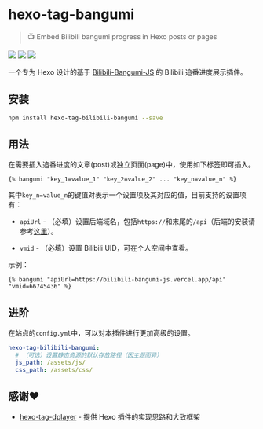 # hexo-tag-bangumi

> 📺 Embed Bilibili bangumi progress in Hexo posts or pages

[![](https://img.shields.io/npm/v/hexo-tag-bilibili-bangumi.svg?style=flat-square)](https://www.npmjs.com/package/hexo-tag-bilibili-bangumi)
[![](https://img.shields.io/badge/Author-Hans362-blue.svg?style=flat-square)](https://hans362.cn)
[![](https://img.shields.io/npm/l/hexo-tag-bilibili-bangumi.svg?style=flat-square)](https://github.com/hans362/hexo-tag-bilibili-bangumi/blob/master/LICENSE)

一个专为 Hexo 设计的基于 [Bilibili-Bangumi-JS](https://github.com/hans362/Bilibili-Bangumi-JS) 的 Bilibili 追番进度展示插件。

## 安装

```bash
npm install hexo-tag-bilibili-bangumi --save 
```

## 用法

在需要插入追番进度的文章(post)或独立页面(page)中，使用如下标签即可插入。

```
{% bangumi "key_1=value_1" "key_2=value_2" ... "key_n=value_n" %}
```

其中`key_n=value_n`的键值对表示一个设置项及其对应的值，目前支持的设置项有：

- `apiUrl` - （必填）设置后端域名，包括`https://`和末尾的`/api`（后端的安装请参考[这里](https://github.com/hans362/Bilibili-Bangumi-JS#%E5%90%8E%E7%AB%AF%E5%AE%89%E8%A3%85)）。

- `vmid` - （必填）设置 Bilibili UID，可在个人空间中查看。

示例：

```
{% bangumi "apiUrl=https://bilibili-bangumi-js.vercel.app/api" "vmid=66745436" %}
```

## 进阶

在站点的`config.yml`中，可以对本插件进行更加高级的设置。

```yaml
hexo-tag-bilibili-bangumi:
  # （可选）设置静态资源的默认存放路径（因主题而异）
  js_path: /assets/js/
  css_path: /assets/css/
```

## 感谢❤️

- [hexo-tag-dplayer](https://github.com/MoePlayer/hexo-tag-dplayer) - 提供 Hexo 插件的实现思路和大致框架